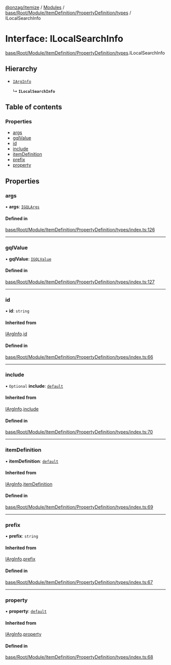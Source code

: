 [@onzag/itemize](../README.md) / [Modules](../modules.md) / [base/Root/Module/ItemDefinition/PropertyDefinition/types](../modules/base_Root_Module_ItemDefinition_PropertyDefinition_types.md) / ILocalSearchInfo

# Interface: ILocalSearchInfo

[base/Root/Module/ItemDefinition/PropertyDefinition/types](../modules/base_Root_Module_ItemDefinition_PropertyDefinition_types.md).ILocalSearchInfo

## Hierarchy

- [`IArgInfo`](base_Root_Module_ItemDefinition_PropertyDefinition_types.IArgInfo.md)

  ↳ **`ILocalSearchInfo`**

## Table of contents

### Properties

- [args](base_Root_Module_ItemDefinition_PropertyDefinition_types.ILocalSearchInfo.md#args)
- [gqlValue](base_Root_Module_ItemDefinition_PropertyDefinition_types.ILocalSearchInfo.md#gqlvalue)
- [id](base_Root_Module_ItemDefinition_PropertyDefinition_types.ILocalSearchInfo.md#id)
- [include](base_Root_Module_ItemDefinition_PropertyDefinition_types.ILocalSearchInfo.md#include)
- [itemDefinition](base_Root_Module_ItemDefinition_PropertyDefinition_types.ILocalSearchInfo.md#itemdefinition)
- [prefix](base_Root_Module_ItemDefinition_PropertyDefinition_types.ILocalSearchInfo.md#prefix)
- [property](base_Root_Module_ItemDefinition_PropertyDefinition_types.ILocalSearchInfo.md#property)

## Properties

### args

• **args**: [`IGQLArgs`](gql_querier.IGQLArgs.md)

#### Defined in

[base/Root/Module/ItemDefinition/PropertyDefinition/types/index.ts:126](https://github.com/onzag/itemize/blob/5c2808d3/base/Root/Module/ItemDefinition/PropertyDefinition/types/index.ts#L126)

___

### gqlValue

• **gqlValue**: [`IGQLValue`](gql_querier.IGQLValue.md)

#### Defined in

[base/Root/Module/ItemDefinition/PropertyDefinition/types/index.ts:127](https://github.com/onzag/itemize/blob/5c2808d3/base/Root/Module/ItemDefinition/PropertyDefinition/types/index.ts#L127)

___

### id

• **id**: `string`

#### Inherited from

[IArgInfo](base_Root_Module_ItemDefinition_PropertyDefinition_types.IArgInfo.md).[id](base_Root_Module_ItemDefinition_PropertyDefinition_types.IArgInfo.md#id)

#### Defined in

[base/Root/Module/ItemDefinition/PropertyDefinition/types/index.ts:66](https://github.com/onzag/itemize/blob/5c2808d3/base/Root/Module/ItemDefinition/PropertyDefinition/types/index.ts#L66)

___

### include

• `Optional` **include**: [`default`](../classes/base_Root_Module_ItemDefinition_Include.default.md)

#### Inherited from

[IArgInfo](base_Root_Module_ItemDefinition_PropertyDefinition_types.IArgInfo.md).[include](base_Root_Module_ItemDefinition_PropertyDefinition_types.IArgInfo.md#include)

#### Defined in

[base/Root/Module/ItemDefinition/PropertyDefinition/types/index.ts:70](https://github.com/onzag/itemize/blob/5c2808d3/base/Root/Module/ItemDefinition/PropertyDefinition/types/index.ts#L70)

___

### itemDefinition

• **itemDefinition**: [`default`](../classes/base_Root_Module_ItemDefinition.default.md)

#### Inherited from

[IArgInfo](base_Root_Module_ItemDefinition_PropertyDefinition_types.IArgInfo.md).[itemDefinition](base_Root_Module_ItemDefinition_PropertyDefinition_types.IArgInfo.md#itemdefinition)

#### Defined in

[base/Root/Module/ItemDefinition/PropertyDefinition/types/index.ts:69](https://github.com/onzag/itemize/blob/5c2808d3/base/Root/Module/ItemDefinition/PropertyDefinition/types/index.ts#L69)

___

### prefix

• **prefix**: `string`

#### Inherited from

[IArgInfo](base_Root_Module_ItemDefinition_PropertyDefinition_types.IArgInfo.md).[prefix](base_Root_Module_ItemDefinition_PropertyDefinition_types.IArgInfo.md#prefix)

#### Defined in

[base/Root/Module/ItemDefinition/PropertyDefinition/types/index.ts:67](https://github.com/onzag/itemize/blob/5c2808d3/base/Root/Module/ItemDefinition/PropertyDefinition/types/index.ts#L67)

___

### property

• **property**: [`default`](../classes/base_Root_Module_ItemDefinition_PropertyDefinition.default.md)

#### Inherited from

[IArgInfo](base_Root_Module_ItemDefinition_PropertyDefinition_types.IArgInfo.md).[property](base_Root_Module_ItemDefinition_PropertyDefinition_types.IArgInfo.md#property)

#### Defined in

[base/Root/Module/ItemDefinition/PropertyDefinition/types/index.ts:68](https://github.com/onzag/itemize/blob/5c2808d3/base/Root/Module/ItemDefinition/PropertyDefinition/types/index.ts#L68)

